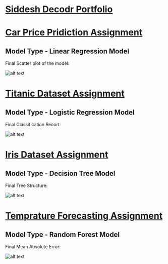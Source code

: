 # [Siddesh Decodr Portfolio](https://github.com/InsaneSidd/Car-Price-Assignment-1)
# [Car Price Pridiction Assignment](https://github.com/InsaneSidd/Machine-Learning-Models/blob/main/CarPrice%20Prediction%20Assignment.ipynb)
## Model Type - Linear Regression Model

Final Scatter plot of the model: 

![alt text](https://github.com/InsaneSidd/Car-Price-Assignment-1/blob/main/CarPrice%20Assignment%20Scatter%20Plot.png "Logo Title Text 1")

# [Titanic Dataset Assignment](https://github.com/InsaneSidd/Machine-Learning-Models/blob/main/Titanic%20Dataset%20-%20Logistic%20Regression.ipynb)
## Model Type - Logistic Regression Model

Final Classification Reoort:

![alt text](https://github.com/InsaneSidd/Machine-Learning-Models/blob/main/Logistic%20Regression%20Accuracy.png "Logo Title Text 1")

# [Iris Dataset Assignment](https://github.com/InsaneSidd/Machine-Learning-Models/blob/main/Iris%20Dataset%20Assignment.ipynb)
## Model Type - Decision Tree Model

Final Tree Structure:

![alt text](https://github.com/InsaneSidd/Machine-Learning-Models/blob/main/Decision%20Tree%20-%20Final%20Tree.png "Logo Title Text 1")

# [Temprature Forecasting Assignment](https://github.com/InsaneSidd/Machine-Learning-Models/blob/main/Temperature%20Forecasting%20Assignment.ipynb)
## Model Type - Random Forest Model

Final Mean Absolute Error:

![alt text](https://github.com/InsaneSidd/Machine-Learning-Models/blob/main/Random%20Forest%20Mean%20Absolute%20Error.png "Logo Title Text 1")






